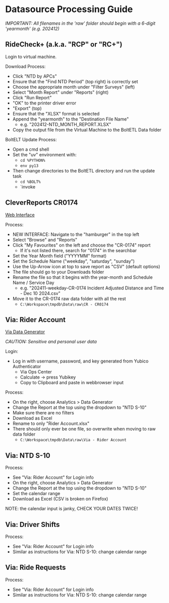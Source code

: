 # Datasource Processing Guide

_IMPORTANT: All filenames in the 'raw' folder should begin with a 6-digit 'yearmonth' (e.g. 202412)_


## RideCheck+ (a.k.a. "RCP" or "RC+") 
Login to virtual machine.

Download Process:
- Click "NTD by APCs"
- Ensure that the "Find NTD Period" (top right) is correctly set
- Choose the appropriate month under "Filter Surveys" (left)
- Select "Month Report" under "Reports" (right)
- Click "Run Report"
- "OK" to the printer driver error
- "Export" (top)
- Ensure that the "XLSX" format is selected
- Append the "yearmonth" to the "Destination File Name"
    - e.g. "202412-NTD_MONTH_REPORT.XLSX"
- Copy the output file from the Virtual Machine to the BoltETL Data folder

BoltELT Update Process:
- Open a cmd shell
- Set the "uv" environment with:
    - `cd %PYTHON%`
    - `env py13`
- Then change directories to the BoltETL directory and run the update task
    - `cd %BOLT%`
    - `invoke 

## CleverReports CR0174
[Web Interface](http://10.235.25.14:8888/logon.i4)  


Process:
- NEW INTERFACE: Navigate to the "hamburger" in the top left
- Select "Browse" and "Reports"
- Click "My Favourites" on the left and choose the "CR-0174" report
    - If it's not listed there, search for "0174" in the searchbar
- Set the Year Month field ("YYYYMM" format)
- Set the Schedule Name ("weekday", "saturday", "sunday")
- Use the Up-Arrow icon at top to save report as "CSV" (default options)
- The file should go to your Downloads folder
- Rename the file so that it begins with the year-month and Schedule Name / Service Day
    - e.g. "202411-weekday-CR-0174 Incident Adjusted Distance and Time - Dec 10 2024.csv"
- Move it to the CR-0174 raw data folder with all the rest
    - `C:\Workspace\tmpdb\Data\raw\CR - CR0174`


## Via: Rider Account
[Via Data Generator](https://mnl-mnt.voc.ridewithvia.com/data-generator)

_CAUTION: Sensitive and personal user data_

Login:
- Log in with username, password, and key generated from Yubico Authenticator
    - Via Ops Center
    - Calculate -> press Yubikey
    - Copy to Clipboard and paste in webbrowser input

Process:
- On the right, choose Analytics > Data Generator
- Change the Report at the top using the dropdown to "NTD S-10"
- Make sure there are no filters
- Download as Excel
- Rename to only "Rider Account.xlsx"
- There should only ever be one file, so overwrite when moving to raw data folder
    - `C:\Workspace\tmpdb\Data\raw\Via - Rider Account`


## Via: NTD S-10
Process:
- See "Via: Rider Account" for Login info
- On the right, choose Analytics > Data Generator
- Change the Report at the top using the dropdown to "NTD S-10"
- Set the calendar range
- Download as Excel (CSV is broken on Firefox)

NOTE: the calendar input is janky, CHECK YOUR DATES TWICE!


## Via: Driver Shifts
Process:
- See "Via: Rider Account" for Login info
- Similar as instructions for Via: NTD S-10: change calendar range


## Via: Ride Requests
Process:
- See "Via: Rider Account" for Login info
- Similar as instructions for Via: NTD S-10: change calendar range
